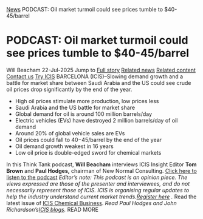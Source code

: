 [News](https://www.icis.com/explore/resources/news/) PODCAST: Oil market turmoil could see prices tumble to $40-45/barrel
# PODCAST: Oil market turmoil could see prices tumble to $40-45/barrel
Will Beacham
22-Jul-2025
Jump to
[Full story](https://www.icis.com/explore/resources/news/2025/07/22/11121016/podcast-oil-market-turmoil-could-see-prices-tumble-to-40-45-barrel/#full-story)
[Related news](https://www.icis.com/explore/resources/news/2025/07/22/11121016/podcast-oil-market-turmoil-could-see-prices-tumble-to-40-45-barrel/#related-articles)
[Related content](https://www.icis.com/explore/resources/news/2025/07/22/11121016/podcast-oil-market-turmoil-could-see-prices-tumble-to-40-45-barrel/#related-contents)
[Contact us](https://www.icis.com/explore/resources/news/2025/07/22/11121016/podcast-oil-market-turmoil-could-see-prices-tumble-to-40-45-barrel/#contact-us)
[Try ICIS](https://www.icis.com/explore/contact/try-icis-today/?intcmp=individual-news_try-icis)
BARCELONA (ICIS)–Slowing demand growth and a battle for market share between Saudi Arabia and the US could see crude oil prices drop significantly by the end of the year. 
  * High oil prices stimulate more production, low prices less 
  * Saudi Arabia and the US battle for market share 
  * Global demand for oil is around 100 million barrels/day 
  * Electric vehicles (EVs) have destroyed 2 million barrels/day of oil demand 
  * Around 20% of global vehicle sales are EVs 
  * Oil prices could fall to $40-$45/barrel by the end of the year 
  * Oil demand growth weakest in 16 years 
  * Low oil price is double-edged sword for chemical markets 


In this Think Tank podcast, **Will Beacham** interviews ICIS Insight Editor **Tom Brown** and **Paul Hodges,** chairman of New Normal Consulting. 
[Click here to listen to the podcast](https://podomatic.com/embed/html5/episode/10947564)
_Editor’s note: This podcast is an opinion piece. The views expressed are those of the presenter and interviewees, and do not necessarily represent those of ICIS._
_ICIS is organising regular updates to help the industry understand current market trends.[Register here](https://www.icis.com/explore/resources/industry-updates?intcmp=carousel-link_Marketing_insight_Coronavirus#tab) ._
Read the latest issue of [ICIS Chemical Business](https://www.icis.com/subscriber/icb/issue/). 
_Read Paul Hodges and John Richardson’s[ICIS blogs](https://www.icis.com/explore/blogs/)._
READ MORE